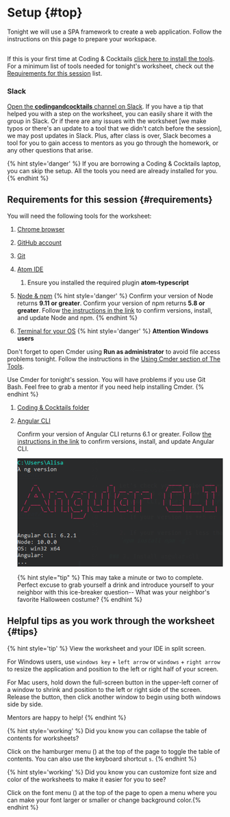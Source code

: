 # Setup {#top}
Tonight we will use a SPA framework to create a web application. Follow the instructions on this page to prepare your workspace.

<!-- trick markdown to give me a little space between these two sections of text -->
## 
If this is your first time at Coding & Cocktails [click here to install the tools](http://bit.ly/CnCTheTools). For a minimum list of tools needed for tonight's worksheet, check out the [Requirements for this session](#requirements) list.

### Slack
[Open the **codingandcocktails** channel on Slack](https://kcwit.slack.com/messages/C0BGBKGG6).
If you have a tip that helped you with a step on the worksheet, you can easily share it with the group in Slack. Or if there are any issues with the worksheet [we make typos or there's an update to a tool that we didn't catch before the session], we may post updates in Slack. Plus, after class is over, Slack becomes a tool for you to gain access to mentors as you go through the homework, or any other questions that arise.

{% hint style='danger' %}
If you are borrowing a Coding & Cocktails laptop, you can skip the setup. All the tools you need are already installed for you.
{% endhint %}



## Requirements for this session {#requirements}

You will need the following tools for the worksheet:
1. [Chrome browser](https://codingandcocktailskc.gitbooks.io/coding-cocktails-the-tools/content/tools-browser/)

1. [GitHub account](https://codingandcocktailskc.gitbooks.io/coding-cocktails-the-tools/content/user-accounts/)

1. [Git](https://codingandcocktailskc.gitbooks.io/coding-cocktails-the-tools/content/tools-git/)

1. [Atom IDE](https://codingandcocktailskc.gitbooks.io/coding-cocktails-the-tools/content/tools-atom/)
   1. Ensure you installed the required plugin **atom-typescript**

1. [Node & npm](https://codingandcocktailskc.gitbooks.io/coding-cocktails-the-tools/content/tools-node/)
   {% hint style='danger' %}
Confirm your version of Node returns **9.11 or greater**. Confirm your version of npm returns **5.8 or greater**. Follow [the instructions in the link](https://codingandcocktailskc.gitbooks.io/coding-cocktails-the-tools/content/tools-node/) to confirm versions, install, and update Node and npm.
   {% endhint %}

1. [Terminal for your OS](https://codingandcocktailskc.gitbooks.io/coding-cocktails-the-tools/content/tools-command-line/)
   {% hint style='danger' %}
**Attention Windows users**

Don't forget to open Cmder using **Run as administrator** to avoid file access problems tonight. Follow the instructions in the [Using Cmder section of The Tools](https://codingandcocktailskc.gitbooks.io/coding-cocktails-the-tools/content/tools-command-line/cmder.html#using-cmder).


Use Cmder for tonight's session. You will have problems if you use Git Bash. Feel free to grab a mentor if you need help installing Cmder.
   {% endhint %}

1. [Coding & Cocktails folder](https://codingandcocktailskc.gitbooks.io/coding-cocktails-the-tools/content/tips-directory-structure/)

1. [Angular CLI](https://codingandcocktailskc.gitbooks.io/coding-cocktails-the-tools/content/tools-angular-cli/)

   Confirm your version of Angular CLI returns 6.1 or greater. Follow [the instructions in the link](https://codingandcocktailskc.gitbooks.io/coding-cocktails-the-tools/content/tools-angular-cli/) to confirm versions, install, and update Angular CLI.

   ![](images/angular-cli-version.png)
   
   {% hint style="tip" %}
This may take a minute or two to complete. Perfect excuse to grab yourself a drink and introduce yourself to your neighbor with this ice-breaker question-- What was your neighbor's favorite Halloween costume?
   {% endhint %}


## Helpful tips as you work through the worksheet {#tips}

{% hint style='tip' %}
View the worksheet and your IDE in split screen. 

For Windows users, use `windows key` + `left arrow` or `windows` + `right arrow` to resize the application and position to the left or right half of your screen.

For Mac users, hold down the full-screen button in the upper-left corner of a window to shrink and position to the left or right side of the screen. Release the button, then click another window to begin using both windows side by side.

Mentors are happy to help!
{% endhint %}

{% hint style='working' %}
Did you know you can collapse the table of contents for worksheets?

Click on the hamburger menu (<i class="fa fa-bars" aria-hidden="true"></i>) at the top of the page to toggle the table of contents. You can also use the keyboard shortcut `s`.
{% endhint %}

{% hint style='working' %}
Did you know you can customize font size and color of the worksheets to make it easier for you to see?

Click on the font menu (<i class="fa fa-font" aria-hidden="true"></i>) at the top of the page to open a menu where you can make your font larger or smaller or change background color.{% endhint %}